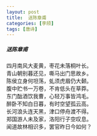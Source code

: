 ```yaml
---
layout: post
title:  送陈章甫
categories: [李颀]
tags: [唐诗]
---
```


##### 送陈章甫


四月南风大麦黄，枣花未落桐叶长。<br>
青山朝别暮还见，嘶马出门思故乡。<br>
陈侯立身何坦荡，虬须虎眉仍大颡。<br>
腹中贮书一万卷，不肯低头在草莽。<br>
东门酤酒饮我曹，心轻万事皆鸿毛。<br>
醉卧不知白日暮，有时空望孤云高。<br>
长河浪头连天黑，津口停舟渡不得。<br>
郑国游人未及家，洛阳行子空叹息。<br>
闻道故林相识多，罢官昨日今如何？
























